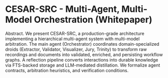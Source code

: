 
# CESAR-SRC - Multi-Agent, Multi-Model Orchestration (Whitepaper)

Abstract. We present CESAR-SRC, a production-grade architecture implementing a hierarchical multi-agent system with multi-model arbitration. The main agent (Orchestrator) coordinates domain-specialized droids (Extractor, Validator, Visualizer, Jury, Trinity) to transform raw recordings and documents into validated, enriched, and persisting workflow graphs. A reflection pipeline converts interactions into durable knowledge via FTS-backed storage and LLM-mediated distillation. We formalize agent contracts, arbitration heuristics, and verification conditions.

